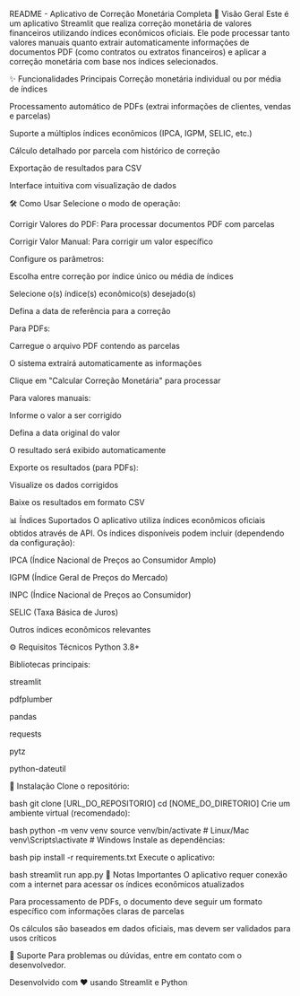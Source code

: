 README - Aplicativo de Correção Monetária Completa
📌 Visão Geral
Este é um aplicativo Streamlit que realiza correção monetária de valores financeiros utilizando índices econômicos oficiais. Ele pode processar tanto valores manuais quanto extrair automaticamente informações de documentos PDF (como contratos ou extratos financeiros) e aplicar a correção monetária com base nos índices selecionados.

✨ Funcionalidades Principais
Correção monetária individual ou por média de índices

Processamento automático de PDFs (extrai informações de clientes, vendas e parcelas)

Suporte a múltiplos índices econômicos (IPCA, IGPM, SELIC, etc.)

Cálculo detalhado por parcela com histórico de correção

Exportação de resultados para CSV

Interface intuitiva com visualização de dados

🛠️ Como Usar
Selecione o modo de operação:

Corrigir Valores do PDF: Para processar documentos PDF com parcelas

Corrigir Valor Manual: Para corrigir um valor específico

Configure os parâmetros:

Escolha entre correção por índice único ou média de índices

Selecione o(s) índice(s) econômico(s) desejado(s)

Defina a data de referência para a correção

Para PDFs:

Carregue o arquivo PDF contendo as parcelas

O sistema extrairá automaticamente as informações

Clique em "Calcular Correção Monetária" para processar

Para valores manuais:

Informe o valor a ser corrigido

Defina a data original do valor

O resultado será exibido automaticamente

Exporte os resultados (para PDFs):

Visualize os dados corrigidos

Baixe os resultados em formato CSV

📊 Índices Suportados
O aplicativo utiliza índices econômicos oficiais obtidos através de API. Os índices disponíveis podem incluir (dependendo da configuração):

IPCA (Índice Nacional de Preços ao Consumidor Amplo)

IGPM (Índice Geral de Preços do Mercado)

INPC (Índice Nacional de Preços ao Consumidor)

SELIC (Taxa Básica de Juros)

Outros índices econômicos relevantes

⚙️ Requisitos Técnicos
Python 3.8+

Bibliotecas principais:

streamlit

pdfplumber

pandas

requests

pytz

python-dateutil

🚀 Instalação
Clone o repositório:

bash
git clone [URL_DO_REPOSITORIO]
cd [NOME_DO_DIRETORIO]
Crie um ambiente virtual (recomendado):

bash
python -m venv venv
source venv/bin/activate  # Linux/Mac
venv\Scripts\activate  # Windows
Instale as dependências:

bash
pip install -r requirements.txt
Execute o aplicativo:

bash
streamlit run app.py
📝 Notas Importantes
O aplicativo requer conexão com a internet para acessar os índices econômicos atualizados

Para processamento de PDFs, o documento deve seguir um formato específico com informações claras de parcelas

Os cálculos são baseados em dados oficiais, mas devem ser validados para usos críticos

📧 Suporte
Para problemas ou dúvidas, entre em contato com o desenvolvedor.

Desenvolvido com ❤️ usando Streamlit e Python
